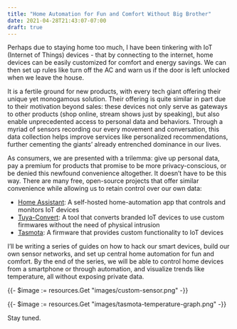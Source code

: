 ```yaml
---
title: "Home Automation for Fun and Comfort Without Big Brother"
date: 2021-04-28T21:43:07-07:00
draft: true
---
```


Perhaps due to staying home too much, I have been tinkering with IoT (Internet of Things) devices - that by connecting to the internet, home devices can be easily customized for comfort and energy savings. We can then set up rules like turn off the AC and warn us if the door is left unlocked when we leave the house.

It is a fertile ground for new products, with every tech giant offering their unique yet monogamous solution. Their offering is quite similar in part due to their motivation beyond sales: these devices not only serve as gateways to other products (shop online, stream shows just by speaking), but also enable unprecedented access to personal data and behaviors. Through a myriad of sensors recording our every movement and conversation, this data collection helps improve services like personalized recommendations, further cementing the giants’ already entrenched dominance in our lives.

As consumers, we are presented with a trilemma: give up personal data, pay a premium for products that promise to be more privacy-conscious, or be denied this newfound convenience altogether. It doesn’t have to be this way. There are many free, open-source projects that offer similar convenience while allowing us to retain control over our own data:

- [Home Assistant](home-assistant.io/): A self-hosted home-automation app that controls and monitors IoT devices
- [Tuya-Convert](https://github.com/ct-Open-Source/tuya-convert): A tool that converts branded IoT devices to use custom firmwares without the need of physical intrusion
- [Tasmota](https://tasmota.github.io/docs/): A firmware that provides custom functionality to IoT devices

I’ll be writing a series of guides on how to hack our smart devices, build our own sensor networks, and set up central home automation for fun and comfort. By the end of the series, we will be able to control home devices from a smartphone or through automation, and visualize trends like temperature, all without exposing private data.

{{- $image := resources.Get "images/custom-sensor.png" -}}

{{- $image := resources.Get "images/tasmota-temperature-graph.png" -}}

Stay tuned.
